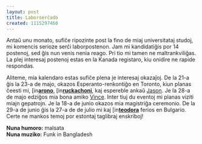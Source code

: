 ```yaml
---
layout: post
title: Laborserĉado
created: 1115297460
---
```

Antaŭ unu monato, sufiĉe ripozinte post la fino de miaj universitataj studoj, mi komencis serioze serĉi laborpostenon.  Jam mi kandidatiĝis por 14 postenoj, sed ĝis nun venis nenia reago.  Pri tio mi tamen ne maltrankviliĝas.  La plej interesaj postenoj estas en la Kanada registaro, kiu onidire ne rapide respondas.

Aliteme, mia kalendaro estas sufiĉe plena je interesaj okazaĵoj.  De la 21-a ĝis la 23-a de majo, okazos Esperanto-renkontiĝo en Toronto, kiun planas ĉeesti mi, <a href="https://www.livejournal.com/userinfo.bml?user=arono"><img src="https://stat.livejournal.com/img/userinfo.gif" alt="[info]" width="17" height="17" style="vertical-align: bottom; border: 0;" /></a><a href="https://arono.livejournal.com/"><b>arono</b></a>, <a href="https://www.livejournal.com/userinfo.bml?user=ruckachoni"><img src="https://stat.livejournal.com/img/userinfo.gif" alt="[info]" width="17" height="17" style="vertical-align: bottom; border: 0;" /></a><a href="https://ruckachoni.livejournal.com/"><b>ruckachoni</b></a>, kaj espereble ankaŭ <a href="http://www.nirgle.net/">Jason</a>.  Je la 28-a de majo edziĝos mia bona amiko <a href="http://www.filbar.org/">Vince</a>.  Inter tiuj du eventoj mi planas viziti miajn gepatrojn.  Je la 18-a de junio okazos mia magistriĝa ceremonio.  De la 29-a de junio ĝis la 27-a de de julio mi kaj <a href="https://www.livejournal.com/userinfo.bml?user=teodora"><img src="https://stat.livejournal.com/img/userinfo.gif" alt="[info]" width="17" height="17" style="vertical-align: bottom; border: 0;" /></a><a href="https://teodora.livejournal.com/"><b>teodora</b></a> ferios en Bulgario.  Certe ne mankos temoj por estontaj taglibraj enskriboj!

**Nuna humoro:** malsata  
**Nuna muziko:** Funk in Bangladesh

